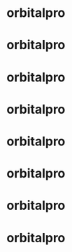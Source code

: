 # orbitalpro
# orbitalpro
# orbitalpro
# orbitalpro
# orbitalpro
# orbitalpro
# orbitalpro
# orbitalpro
